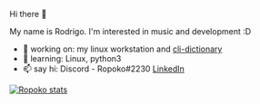 Hi there 👋

My name is Rodrigo. I'm interested in music and development :D

- 🔭 working on: my linux workstation and [cli-dictionary](https://github.com/ropoko/cli-dictionary)
- 🌱 learning: Linux, python3
- 📫 say hi: 
Discord - Ropoko#2230
[LinkedIn](https://www.linkedin.com/in/rodrigo-maganha-stramantinoli-b4022a1bb/)

[![Ropoko stats](https://github-readme-stats.vercel.app/api?username=ropoko&show_icons=true&theme=radical)](https://github.com/anuraghazra/github-readme-stats)
